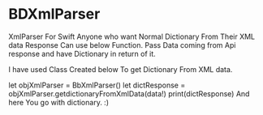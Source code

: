 # BDXmlParser
XmlParser For Swift
Anyone who want Normal Dictionary From Their XML data Response Can use below Function.
Pass Data coming from Api response and have Dictionary in return of it.

I have used Class Created below To get Dictionary From XML data.


  let objXmlParser = BbXmlParser()
  let  dictResponse  =  objXmlParser.getdictionaryFromXmlData(data!)
  print(dictResponse)
And here You go with dictionary. :)

